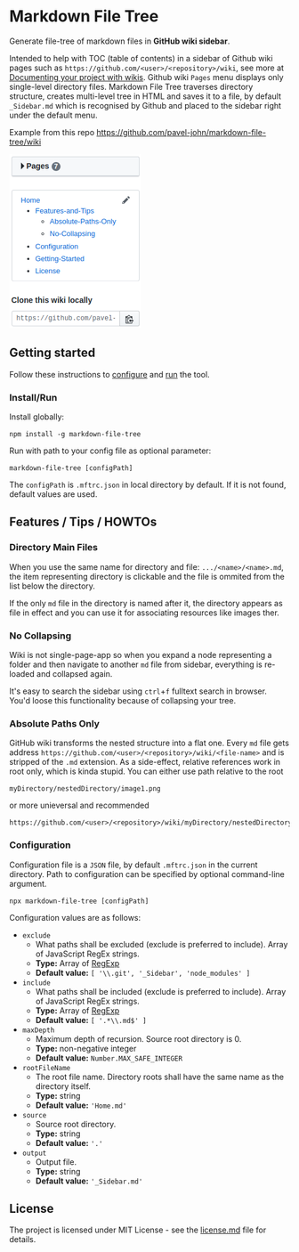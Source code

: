# Markdown File Tree

Generate file-tree of markdown files in **GitHub wiki sidebar**.

Intended to help with TOC (table of contents) in a sidebar of Github wiki pages such as `https://github.com/<user>/<repository>/wiki`, see more at [Documenting your project with wikis](https://help.github.com/en/github/building-a-strong-community/documenting-your-project-with-wikis). Github wiki `Pages` menu displays only single-level directory files. Markdown File Tree traverses directory structure, creates multi-level tree in HTML and saves it to a file, by default `_Sidebar.md` which is recognised by Github and placed to the sidebar right under the default menu.

Example from this repo https://github.com/pavel-john/markdown-file-tree/wiki

![Sidebar](readme_media/Sidebar.png)

## Getting started

Follow these instructions to [configure](#configuration) and [run](#install_run) the tool.

### Install/Run

Install globally:
```
npm install -g markdown-file-tree
```

Run with path to your config file as optional parameter:
```
markdown-file-tree [configPath]
```
The `configPath` is `.mftrc.json` in local directory by default. If it is not found, default values are used.

## Features / Tips / HOWTOs

### Directory Main Files
When you use the same name for directory and file: `.../<name>/<name>.md`, the item representing directory is clickable and the file is ommited from the list below the directory.

If the only `md` file in the directory is named after it, the directory appears as file in effect and you can use it for associating resources like images ther.

### No Collapsing
Wiki is not single-page-app so when you expand a node representing a folder and then navigate to another `md` file from sidebar, everything is re-loaded and collapsed again.

It's easy to search the sidebar using `ctrl`+`f` fulltext search in browser. You'd loose this functionality because of collapsing your tree.

### Absolute Paths Only
GitHub wiki transforms the nested structure into a flat one. Every `md` file gets address `https://github.com/<user>/<repository>/wiki/<file-name>` and is stripped of the `.md` extension. As a side-effect, relative references work in root only, which is kinda stupid. You can either use path relative to the root
```
myDirectory/nestedDirectory/image1.png
```
or more unieversal and recommended
```
https://github.com/<user>/<repository>/wiki/myDirectory/nestedDirectory/image1.png
```


### Configuration
Configuration file is a `JSON` file, by default `.mftrc.json` in the current directory. Path to configuration can be specified by optional command-line argument.

```
npx markdown-file-tree [configPath]
```

Configuration values are as follows:

- `exclude`
  - What paths shall be excluded (exclude is preferred to include). Array of JavaScript RegEx strings.
  - **Type:** Array of [RegExp](https://developer.mozilla.org/en-US/docs/Web/JavaScript/Guide/Regular_Expressions)
  - **Default value:** `[ '\\.git', '_Sidebar', 'node_modules' ]`
- `include`
  - What paths shall be included (exclude is preferred to include). Array of JavaScript RegEx strings.
  - **Type:** Array of [RegExp](https://developer.mozilla.org/en-US/docs/Web/JavaScript/Guide/Regular_Expressions)
  - **Default value:** `[ '.*\\.md$' ]`
- `maxDepth`
  - Maximum depth of recursion. Source root directory is 0.
  - **Type:** non-negative integer
  - **Default value:** `Number.MAX_SAFE_INTEGER`
- `rootFileName`
  - The root file name. Directory roots shall have the same name as the directory itself.
  - **Type:** string
  - **Default value:** `'Home.md'`
- `source`
  - Source root directory.
  - **Type:** string
  - **Default value:** `'.'`
- `output`
  - Output file.
  - **Type:** string
  - **Default value:** `'_Sidebar.md'`

## License

The project is licensed under MIT License - see the [license.md](license.md) file for details.

